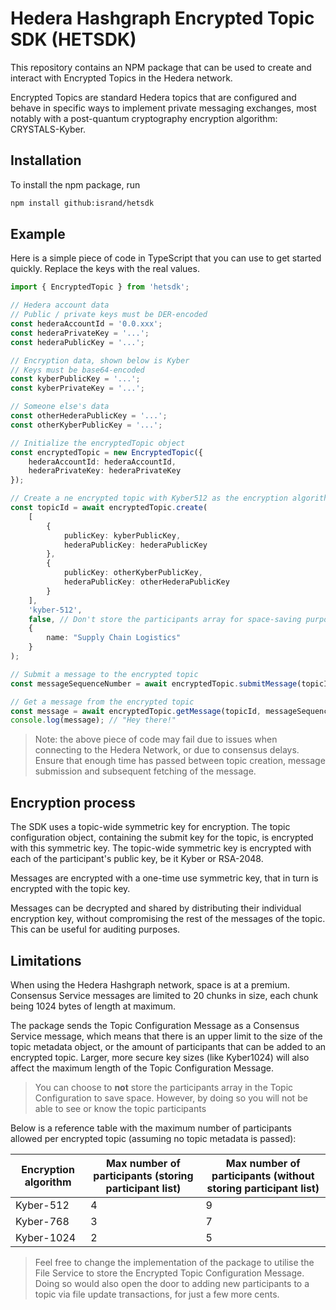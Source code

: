 # Hedera Hashgraph Encrypted Topic SDK (HETSDK)

This repository contains an NPM package that can be used to create and interact with Encrypted Topics in the Hedera network.

Encrypted Topics are standard Hedera topics that are configured and behave in specific ways to implement private messaging exchanges, most notably with a post-quantum cryptography encryption algorithm: CRYSTALS-Kyber.

## Installation

To install the npm package, run

```bash
npm install github:isrand/hetsdk
```

## Example

Here is a simple piece of code in TypeScript that you can use to get started quickly. Replace the keys with the real values.

```typescript
import { EncryptedTopic } from 'hetsdk';

// Hedera account data
// Public / private keys must be DER-encoded
const hederaAccountId = '0.0.xxx';
const hederaPrivateKey = '...';
const hederaPublicKey = '...';

// Encryption data, shown below is Kyber
// Keys must be base64-encoded
const kyberPublicKey = '...';
const kyberPrivateKey = '...';

// Someone else's data
const otherHederaPublicKey = '...';
const otherKyberPublicKey = '...';

// Initialize the encryptedTopic object
const encryptedTopic = new EncryptedTopic({
    hederaAccountId: hederaAccountId,
    hederaPrivateKey: hederaPrivateKey
});

// Create a ne encrypted topic with Kyber512 as the encryption algorithm
const topicId = await encryptedTopic.create(
    [
        {
            publicKey: kyberPublicKey,
            hederaPublicKey: hederaPublicKey
        },
        {
            publicKey: otherKyberPublicKey,
            hederaPublicKey: otherHederaPublicKey
        }
    ],
    'kyber-512',
    false, // Don't store the participants array for space-saving purposes
    {
        name: "Supply Chain Logistics"
    }
);

// Submit a message to the encrypted topic
const messageSequenceNumber = await encryptedTopic.submitMessage(topicId, 'Hey there!', kyberPrivateKey);

// Get a message from the encrypted topic
const message = await encryptedTopic.getMessage(topicId, messageSequenceNumber, kyberPrivateKey);
console.log(message); // "Hey there!"
```

> Note: the above piece of code may fail due to issues when connecting to the Hedera Network, or due to consensus delays. Ensure that enough time has passed between topic creation, message submission and subsequent fetching of the message.

## Encryption process

The SDK uses a topic-wide symmetric key for encryption. The topic configuration object, containing the submit key for the topic, is encrypted with this symmetric key. The topic-wide symmetric key is encrypted with each of the participant's public key, be it Kyber or RSA-2048.

Messages are encrypted with a one-time use symmetric key, that in turn is encrypted with the topic key.

Messages can be decrypted and shared by distributing their individual encryption key, without compromising the rest of the messages of the topic. This can be useful for auditing purposes.


## Limitations

When using the Hedera Hashgraph network, space is at a premium. Consensus Service messages are limited to 20 chunks in size, each chunk being 1024 bytes of length at maximum.

The package sends the Topic Configuration Message as a Consensus Service message, which means that there is an upper limit to the size of the topic metadata object, or the amount of participants that can be added to an encrypted topic.
Larger, more secure key sizes (like Kyber1024) will also affect the maximum length of the Topic Configuration Message.

> You can choose to **not** store the participants array in the Topic Configuration to save space. However, by doing so you will not be able to see or know the topic participants


Below is a reference table with the maximum number of participants allowed per encrypted topic (assuming no topic metadata is passed):

| Encryption algorithm | Max number of participants (storing participant list) | Max number of participants (without storing participant list) |
|----------------------|-------------------------------------------------------|---------------------------------------------------------------|
| Kyber-512            | 4                                                     | 9                                                             |
| Kyber-768            | 3                                                     | 7                                                             |
| Kyber-1024           | 2                                                     | 5                                                             |

> Feel free to change the implementation of the package to utilise the File Service to store the Encrypted Topic Configuration Message. Doing so would also open the door to adding new participants to a topic via file update transactions, for just a few more cents.
